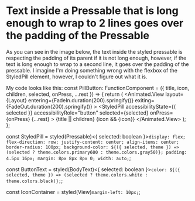 
# Text inside a Pressable that is long enough to wrap to 2 lines goes over the padding of the Pressable

As you can see in the image below, the text inside the styled pressable is respecting the padding of its parent if it is not long enough, however, if the text is long enough to wrap to a second line, it goes over the padding of the pressable. I imagine I'm doing something wrong with the flexbox of the StyledPill element, however, I couldn't figure out what it is.


My code looks like this:
const PillButton: FunctionComponent<Props> = ({ title, icon, children, selected, onPress, ...rest }) => {
    return (
        <Animated.View
            layout={Layout}
            entering={FadeIn.duration(200).springify()}
            exiting={FadeOut.duration(200).springify()}
        >
            <StyledPill
                accessibilityState={{ selected }}
                accessibilityRole="button"
                selected={selected}
                onPress={onPress}
                {...rest}
            >
                <ButtonText variant="b2" accessible={false} selected={selected}>
                    {title || children}
                </ButtonText>
                {icon && <IconContainer>{icon}</IconContainer>}
            </StyledPill>
        </Animated.View>
    );
};

const StyledPill = styled(Pressable)<{ selected: boolean }>`
    display: flex;
    flex-direction: row;
    justify-content: center;
    align-items: center;
    border-radius: 100px;
    background-color: ${({ selected, theme }) => (selected ? theme.colors.primary600 : theme.colors.gray50)};
    padding: 4.5px 16px;
    margin: 8px 8px 8px 0;
    width: auto;
`;

const ButtonText = styled(BodyText)<{ selected: boolean }>`
    color: ${({ selected, theme }) => (selected ? theme.colors.white : theme.colors.black)};
`;

const IconContainer = styled(View)`
    margin-left: 10px;
`;


        